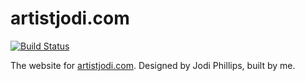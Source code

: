 # artistjodi.com
[![Build Status](https://travis-ci.com/james-wallis/jodiphillips.com.svg?token=DMsS4JoCUSe88oxSzNdL&branch=master)](https://travis-ci.com/james-wallis/jodiphillips.com)

The website for [artistjodi.com](https://artistjodi.com). Designed by Jodi Phillips, built by me.
